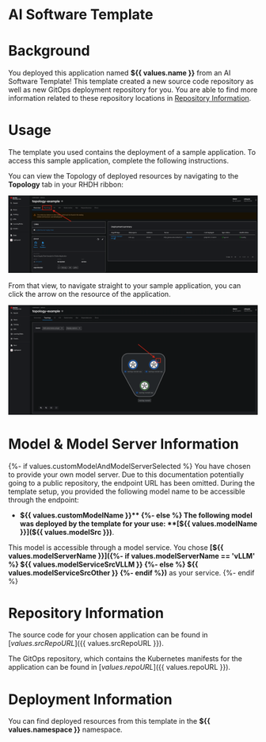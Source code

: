 # AI Software Template

# Background

You deployed this application named **${{ values.name }}** from an AI Software Template! This template created a new source code repository as well as new GitOps deployment repository for you. You are able to find more information related to these repository locations in [Repository Information](#repository-information).

# Usage

The template you used contains the deployment of a sample application. To access this sample application, complete the following instructions.

You can view the Topology of deployed resources by navigating to the **Topology** tab in your RHDH ribbon:

![Topology Ribbon](./images/topology-ribbon.png)

From that view, to navigate straight to your sample application, you can click the arrow on the resource of the application.

![Topology View Application Link](./images/topology-app-link.png)

# Model & Model Server Information

{%- if values.customModelAndModelServerSelected %}
You have chosen to provide your own model server. Due to this documentation potentially going to a public repository, the endpoint URL has been omitted. During the template setup, you provided the following model name to be accessible through the endpoint: 

- **${{ values.customModelName }}**
{%- else %}
The following model was deployed by the template for your use: **[${{ values.modelName }}](${{ values.modelSrc }})**.

This model is accessible through a model service. You chose **[${{ values.modelServerName }}]({%- if values.modelServerName == 'vLLM' %} ${{ values.modelServiceSrcVLLM }} {%- else %} ${{ values.modelServiceSrcOther }} {%- endif %})** as your service.
{%- endif %}

# Repository Information

The source code for your chosen application can be found in [${{ values.srcRepoURL }}](${{ values.srcRepoURL }}).

The GitOps repository, which contains the Kubernetes manifests for the application can be found in 
[${{ values.repoURL }}](${{ values.repoURL }}). 

# Deployment Information

You can find deployed resources from this template in the **${{ values.namespace }}** namespace.
